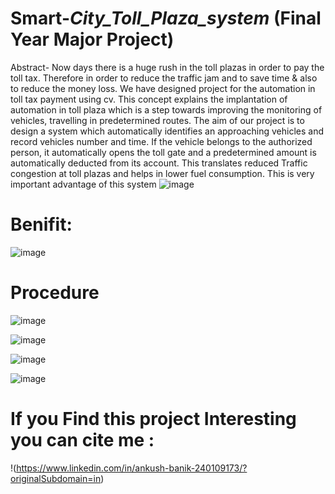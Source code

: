 # Smart-_City_Toll_Plaza_system_ (Final Year Major Project)
 Abstract-  Now days there is a huge rush in the toll plazas in order to pay the toll tax. Therefore in order to reduce the traffic jam and to save time &amp; also to reduce the money loss. We have designed project for the automation in toll tax payment using cv. This concept explains the implantation of automation in toll plaza which is a step towards improving the monitoring of vehicles, travelling in predetermined routes. The aim of our project is to design a system which automatically identifies an approaching vehicles and record vehicles number and time. If the vehicle belongs to the authorized person, it automatically opens the toll gate and a predetermined amount is automatically deducted from its account. This translates reduced Traffic congestion at toll plazas and helps in lower fuel consumption. This is very important advantage of this system
![image](https://user-images.githubusercontent.com/43584522/150288336-6ef3e916-e191-45ec-919a-593639ad1789.png)


# Benifit:
![image](https://user-images.githubusercontent.com/43584522/150282398-3a7fcb34-e6cc-42e6-8e17-272a5f42871a.png)

# Procedure
![image](https://user-images.githubusercontent.com/43584522/150282208-c039aed7-fb6f-4e23-abc1-ce91f0f50c50.png)

![image](https://user-images.githubusercontent.com/43584522/150282260-496dfd57-92c7-48b8-905f-cca192f13e14.png)

![image](https://user-images.githubusercontent.com/43584522/150282298-f8b6d598-27a6-4a72-a249-d400bee1321c.png)

![image](https://user-images.githubusercontent.com/43584522/150282334-05c96dec-ea9a-470e-8db7-260563b895e1.png)


# If you Find this project Interesting you can cite me :
!(https://www.linkedin.com/in/ankush-banik-240109173/?originalSubdomain=in)
